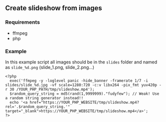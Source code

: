 ## Create slideshow from images

### Requirements

- ffmpeg
- php

### Example

In this example script all images should be in the `slides` folder and named as `slide_%d.png` (slide_1.png, slide_2.png...)

```
<?php
  exec('ffmpeg -y -loglevel panic -hide_banner -framerate 1/7 -i slides/slide_%d.jpg -vf scale=1280:720 -c:v libx264 -pix_fmt yuv420p -r 30 /YOUR_PHP_PATH/tmp/slideshow.mp4');
  $random_query_string = md5(rand(1,9999999)."fudyfew"); // Weak! Use a random string generator instead!!
  echo '<a href="https://YOUR_PHP_WEBSITE/tmp/slideshow.mp4?rel='.$random_query_string.'" target="_blank">https://YOUR_PHP_WEBSITE/tmp/slideshow.mp4</a>';
?>
```
